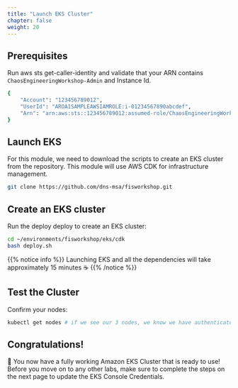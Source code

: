 ```yaml
---
title: "Launch EKS Cluster"
chapter: false
weight: 20
---
```


## Prerequisites

Run aws sts get-caller-identity and validate that your ARN contains `ChaosEngineeringWorkshop-Admin` and Instance Id.
```sh
{
    "Account": "123456789012",
    "UserId": "AROA1SAMPLEAWSIAMROLE:i-01234567890abcdef",
    "Arn": "arn:aws:sts::123456789012:assumed-role/ChaosEngineeringWorkshop-Admin/i-01234567890abcdef"
}
```

## Launch EKS

For this module, we need to download the scripts to create an EKS cluster from the repository. This module will use AWS CDK for infrastructure management.
```sh
git clone https://github.com/dns-msa/fisworkshop.git
```

## Create an EKS cluster

Run the deploy deploy to create an EKS cluster:
```sh
cd ~/environments/fisworkshop/eks/cdk
bash deploy.sh
```

{{% notice info %}}
Launching EKS and all the dependencies will take approximately 15 minutes :coffee:
{{% /notice %}}

## Test the Cluster

Confirm your nodes:
```sh
kubectl get nodes # if we see our 3 nodes, we know we have authenticated correctly
```

## Congratulations!

:tada: You now have a fully working Amazon EKS Cluster that is ready to use! Before you move on to any other labs, make sure to complete the steps on the next page to update the EKS Console Credentials.